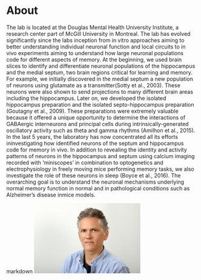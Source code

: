 # About 

The lab is located at the Douglas Mental Health University Institute, a research center part of McGill University in 
Montreal. The lab has evolved significantly since the labs inception from in vitro approaches aiming to better
understanding individual neuronal function and local circuits to in vivo experiments aiming to understand how 
large neuronal populations code for different aspects of memory. At the beginning, we used brain slices to identify 
and differentiate neuronal populations of the hippocampus and the medial septum, two brain regions critical for
learning and memory. For example, we initially discovered in the medial septum a new population of neurons using 
glutamate as a transmitter(Sotty et al., 2003). These neurons were also shown to send projections to many different
brain areas including the hippocampus. Later on, we developed the isolated hippocampus preparation and the isolated 
septo-hippocampus preparation (Goutagny et al., 2009). These preparations were extremely valuable because it 
offered a unique opportunity to determine the interactions of GABAergic interneurons and principal cells during 
intrinsically-generated oscillatory activity such as theta and gamma rhythms (Amilhon et al., 2015).
In the last 5 years, the laboratory has now concentrated all its efforts ininvestigating how identified neurons 
of the septum and hippocampus code for memory in vivo. In addition to revealing the identity and activity patterns
of neurons in the hippocampus and septum using calcium imaging recorded with ‘miniscopes’ in combination to 
optogenetics and electrophysiology in freely moving mice performing memory tasks, we also investigate the role of 
these neurons in sleep (Boyce et al., 2016). The overarching goal is to understand the neuronal mechanisms underlying
normal memory function in normal and in pathological conditions such as Alzheimer’s disease inmice models.

markdown
![Images](images/sylvain.jpg) 
